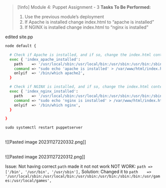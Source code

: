  > [!info] Module 4: Puppet Assignment - 3
> **Tasks To Be Performed:** 
> 1. Use the previous module’s deployment 
> 2. If Apache is installed change index.html to “apache is installed” 
> 3. If NGINX is installed change index.html to “nginx is installed” 

edited site.pp
```bash
node default {

  # Check if Apache is installed, and if so, change the index.html content
  exec { 'index_apache_installed':
    path    => '/usr/local/sbin:/usr/local/bin:/usr/sbin:/usr/bin:/sbin:/bin:/usr/games:/usr/local/games',
    command => "sudo echo 'apache is installed' > /var/www/html/index.html",
    onlyif  => '/bin/which apache2',
  }

  # Check if NGINX is installed, and if so, change the index.html content
  exec { 'index_nginx_installed':
    path    => '/usr/local/sbin:/usr/local/bin:/usr/sbin:/usr/bin:/sbin:/bin:/usr/games:/usr/local/games',
    command => "sudo echo 'nginx is installed' > /var/www/html/index.html",
    onlyif  => '/bin/which nginx',
  }

}
```


```
sudo systemctl restart puppetserver
```

<br>![[Pasted image 20231127220332.png]]

<br>![[Pasted image 20231127220312.png]]

Issue:
Not having correct `path` made it not not work
NOT WORK: `path => ['/bin', '/usr/bin', '/usr/sbin'],`
Solution:
Changed it to `path    => '/usr/local/sbin:/usr/local/bin:/usr/sbin:/usr/bin:/sbin:/bin:/usr/games:/usr/local/games',`
